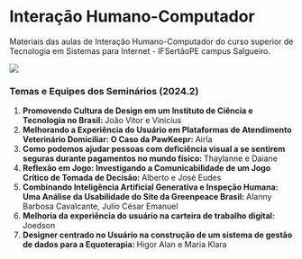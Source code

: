 # Interação Humano-Computador
Materiais das aulas de Interação Humano-Computador do curso superior de Tecnologia em Sistemas para Internet - IFSertãoPE campus Salgueiro.

<img src="http://carlosportela.com.br/gamihc/img/home.png">

<H3>Temas e Equipes dos Seminários (2024.2)</H3>
<ol>
  <li><b>Promovendo Cultura de Design em um Instituto de Ciência e Tecnologia no Brasil: </b>João Vitor e Vinicius</li>
  <li><b>Melhorando a Experiência do Usuário em Plataformas de Atendimento Veterinário Domiciliar: O Caso da PawKeepr: </b>Airla</li>
  <li><b>Como podemos ajudar pessoas com deficiência visual a se sentirem seguras durante pagamentos no mundo físico: </b>Thaylanne e Daiane</li>
  <li><b>Reflexão em Jogo: Investigando a Comunicabilidade de um Jogo Crítico de Tomada de Decisão: </b>Alberto e José Eudes</li>  
  <li><b>Combinando Inteligência Artificial Generativa e Inspeção Humana: Uma Análise da Usabilidade do Site da Greenpeace Brasil: </b> Alanny Barbosa Cavalcante, Julio César Emanuel</li>
  <li><b>Melhoria da experiência do usuário na carteira de trabalho digital: </b> Joedson</li>
  <li><b>Designer centrado no Usuário na construção de um sistema de gestão de dados para a Equoterapia: </b> Higor Alan e Maria Klara </li>
</ol>
